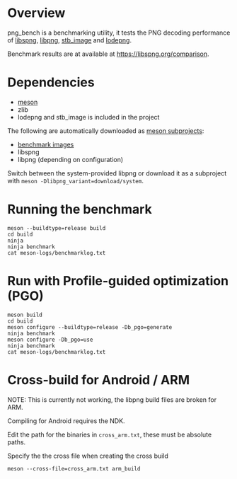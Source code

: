 # Overview

png_bench is a benchmarking utility, it tests the PNG decoding performance of [libspng](https://libspng.org), [libpng](http://www.libpng.org/pub/png/libpng.html), [stb_image](https://github.com/nothings/stb/blob/master/stb_image.h) and [lodepng](https://github.com/lvandeve/lodepng).

Benchmark results are at available at https://libspng.org/comparison.

# Dependencies

* [meson](https://mesonbuild.com)
* zlib
* lodepng and stb_image is included in the project

The following are automatically downloaded as [meson subprojects](https://mesonbuild.com/Wrap-dependency-system-manual.html):
* [benchmark images](https://gitlab.com/randy408/benchmark_images/) 
* libspng
* libpng (depending on configuration)

Switch between the system-provided libpng or download it as a subproject with `meson -Dlibpng_variant=download/system`.

# Running the benchmark

```
meson --buildtype=release build
cd build
ninja
ninja benchmark
cat meson-logs/benchmarklog.txt
```

# Run with Profile-guided optimization (PGO)

```
meson build
cd build
meson configure --buildtype=release -Db_pgo=generate
ninja benchmark
meson configure -Db_pgo=use
ninja benchmark
cat meson-logs/benchmarklog.txt
```

# Cross-build for Android / ARM

NOTE: This is currently not working, the libpng build files are broken for ARM.

Compiling for Android requires the NDK.

Edit the path for the binaries in `cross_arm.txt`, these must be absolute paths.

Specify the the cross file when creating the cross build

```
meson --cross-file=cross_arm.txt arm_build
```